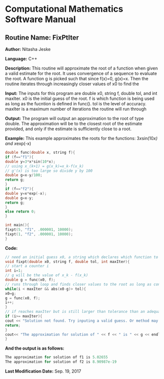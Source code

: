 # Computational Mathematics Software Manual

## **Routine Name:** FixPtIter

**Author:** Nitasha Jeske

**Language:** C++

**Description:** This routine will approximate the root of a function when given a valid estimate for the root. It uses convergence of a sequence to evaluate the root. A function g is picked such that since f(x)=0, g(x)=x. Then the routine iterates through increasingly closer values of x0 to find the 

**Input:** The inputs for this program are double x0, string f, double tol, and int maxIter. x0 is the initial guess of the root. f is which function is being used as long as the fucntion is defined in func(). tol is the level of accuracy. maxIter is a maximum number of iterations the routine will run through 

**Output:** The program will output an approximation to the root of type double. The approximation will be to the closest root of the estimate provided, and only if the estimate is sufficiently close to a root. 

**Example:** This example approximates the roots for the functions: 3*x*sin(10*x) and x*exp(-x) 
```C++
double func(double x, string f){
if (f=="f1"){
double y=3*x*sin(10*x);
// using x_(k+1) = g(x_k)=x_k-f(x_k)
// g'(x) is too large so divide y by 100
double g=x-y/100;
return g;
}
if (f=="f2"){
double y=x*exp(-x);
double g=x-y;
return g;
}
else return 0;
}

int main(){
fixpt(5, "f1", .000001, 10000);
fixpt(1, "f2", .000001, 10000);
}
```

**Code:**
```C++
// need an initial guess x0, a string which declares which function to find roots of, a tolerance, and max number of iterations
void fixpt(double x0, string f, double tol, int maxIter){
// start a counter i
int i=1;
// g will be the value of x_k - f(x_k)
double g = func(x0, f);
// runs through loop and finds closer values to the root as long as conditions are not met
while(i < maxIter && abs(x0-g)> tol){
x0=g;
g = func(x0, f);
i++;
}
// if reaches maxIter but is still larger than tolerance than an adequate solution is not found. tell user to input better guess.
if (i>= maxIter){
cout << "Solution not found. Try inputing a valid guess. Or method may diverge." << endl;
return;
}
cout<< "The approximation for solution of " << f << " is " << g << endl;
}
```

**And the output is as follows:**  
```C++
The approximation for solution of f1 is 5.02655
The approximation for solution of f2 is 8.90987e-19
```

**Last Modification Date:**
Sep. 19, 2017

